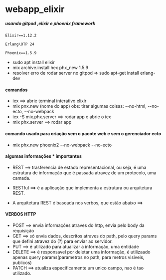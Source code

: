 # webapp_elixir

##### usando gitpod ,elixir e phoenix framework

`Elixir==1.12.2`

`Erlang\OTP 24`

`Phoenix==1.5.9`
* sudo apt install elixir
* mix archive.install hex phx_new 1.5.9
* resolver erro de rodar server no gitpod => sudo apt-get install erlang-dev


#### comandos
* iex ==> abrie terminal interativo elixir
* mix pnx.new (nome do app) obs: tirar algumas coisas: --no-html, --no-ecto, --no-webpack
* iex -S mix.phx.server ==> rodar app e abrie o iex
* mix phx.server ==> rodar app





#### comando usado para criação sem o pacote web e sem o gerenciador ecto
* mix phx.new phoenix2 --no-webpack --no-ecto 


#### algumas informações * importantes

* REST ==> trasferencia de estado representacional, ou seja, é uma estrutura de informação que é passada atravez de um protocolo, uma camada.

* RESTful ==> é a aplicação que implementa a estrutura ou arquitetura REST.

* A arquitetura REST é baseada nos verbos, que estão abaixo ==>

#### VERBOS HTTP
* POST ==> envia informações atraves do http, envia pelo body da requisição 
* GET ==> só envia dados, descritos atraves do path, pelo query params que defini atravez do (?) para enviar ao servidor.
* PUT ==> é utilizado para atualizar a informação, uma entidade
* DELETE  ==> é responsavel por deletar uma informação, é utilizaado apenas query params(parametros no path, para metros visiveis, publicos)
* PATCH  ==> atualiza especificamente um  unico campo, nao é tao utilizado.